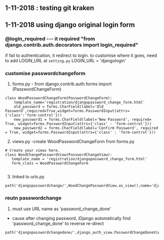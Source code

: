 ## 1-11-2018 : testing git kraken

## 1-11-2018 using django original login form

### @login_required   --- it required "from django.contrib.auth.decorators import login_required"
 if fail to authentication, it redirect to login. to customise where it goes, need to add LOGIN_URL at `setting.py`
 LOGIN_URL = 'djangologin'

### customise passwordchangeform
1. forms.py - from django.contrib.auth.forms import (PasswordChangeForm)
```
class WoodPasswordChangeForm(PasswordChangeForm):
    template_name='registration/djangopassword_change_form.html'
    old_password = forms.CharField(label='Old Password',required=True,widget=forms.PasswordInput(attrs={'class':'form-control'}))
    new_password1 = forms.CharField(label='New Password', required= True, widget=forms.PasswordInput(attrs={'class' : 'form-control'}))
    new_password2 = forms.CharField(label='Confirm Password', required = True, widget=forms.PasswordInput(attrs={'class' : 'form-control'}))
 ```
 2. views.py -create WoodPasswordChangeForm from forms.py
 ```
 # Create your views here.
class WoodChangePasswordView(PasswordChangeView):
    template_name = 'registration/djangopassword_change_form.html'
    form_class = WoodPasswordChangeForm


 ```
 3. linked to urls.py
 ```
 path('djangopasswordchange/',WoodChangePasswordView.as_view(),name='djangopasswordchange'),
 ```

 ### reutn passwordchange
 1. must use URL name as 'password_change_done'
 - cause after changing password, iDjango automatically find 'password_change_done' to reverse re-direct
 ```
 path('djangopasswordchangedone/',django_auth_view.PasswordChangeDoneView.as_view(template_name='registration/djangopasswordchangedone_form.html'),name='password_change_done'),
 ```